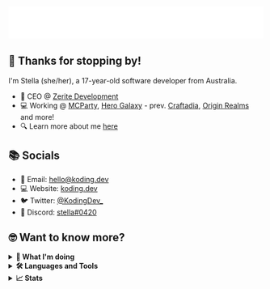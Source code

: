 ![](/assets/media/header.svg)

## 👋 Thanks for stopping by!

I'm Stella (she/her), a 17-year-old software developer from Australia.

- 🚀 CEO @ [Zerite Development](https://github.com/Zerite)
- 💻 Working @ [MCParty](https://github.com/MCPartyLive), [Hero Galaxy](https://github.com/HeroGalaxy) - prev. [Craftadia](https://craftadia.com), [Origin Realms](https://originrealms.com) and more!
- 🔍 Learn more about me [here](https://koding.dev)

## 📚 Socials

- 📧 Email: [hello@koding.dev](mailto:hello@koding.dev)
- 💻 Website: [koding.dev](https://koding.dev)
- 🐦 Twitter: [@KodingDev\_](https://twitter.com/KodingDev_)
- 📱 Discord: [stella#0420](https://discord.com/users/341841981074309121)

## 🤓 Want to know more?

<details>
    <summary><b>👀  What I'm doing</b></summary>
    <br/>

[![Discord Presence](https://lanyard.cnrad.dev/api/341841981074309121)](https://discord.com/users/341841981074309121)
</details>

<details>
    <summary><b>🛠️  Languages and Tools</b></summary>
    <br/>
    <p align="left">
        <img height="30" src="https://cdn.jsdelivr.net/gh/devicons/devicon/icons/chrome/chrome-original.svg" />
        <img height="30" src="https://cdn.jsdelivr.net/gh/devicons/devicon/icons/csharp/csharp-original.svg" />
        <img height="30" src="https://cdn.jsdelivr.net/gh/devicons/devicon/icons/css3/css3-original.svg" />
        <img height="30" src="https://cdn.jsdelivr.net/gh/devicons/devicon/icons/dart/dart-original.svg" />
        <img height="30" src="https://cdn.jsdelivr.net/gh/devicons/devicon/icons/docker/docker-original.svg" />
        <img height="30" src="https://cdn.jsdelivr.net/gh/devicons/devicon/icons/discordjs/discordjs-original.svg" />
        <img height="30" src="https://cdn.jsdelivr.net/gh/devicons/devicon/icons/electron/electron-original.svg" />
        <img height="30" src="https://cdn.jsdelivr.net/gh/devicons/devicon/icons/eslint/eslint-original.svg" />
        <img height="30" src="https://cdn.jsdelivr.net/gh/devicons/devicon/icons/express/express-original.svg" />
        <img height="30" src="https://cdn.jsdelivr.net/gh/devicons/devicon/icons/figma/figma-original.svg" />
        <img height="30" src="https://cdn.jsdelivr.net/gh/devicons/devicon/icons/flutter/flutter-original.svg" />
        <img height="30" src="https://cdn.jsdelivr.net/gh/devicons/devicon/icons/git/git-original.svg" />
        <img height="30" src="https://cdn.jsdelivr.net/gh/devicons/devicon/icons/github/github-original.svg" />
        <img height="30" src="https://cdn.jsdelivr.net/gh/devicons/devicon/icons/gitlab/gitlab-original.svg" />
        <img height="30" src="https://cdn.jsdelivr.net/gh/devicons/devicon/icons/go/go-original-wordmark.svg" />
        <img height="30" src="https://cdn.jsdelivr.net/gh/devicons/devicon/icons/gradle/gradle-plain.svg" />
        <img height="30" src="https://cdn.jsdelivr.net/gh/devicons/devicon/icons/grafana/grafana-original.svg" />
        <img height="30" src="https://cdn.jsdelivr.net/gh/devicons/devicon/icons/graphql/graphql-plain.svg" />
        <img height="30" src="https://cdn.jsdelivr.net/gh/devicons/devicon/icons/html5/html5-original.svg" />
        <img height="30" src="https://cdn.jsdelivr.net/gh/devicons/devicon/icons/jetbrains/jetbrains-original.svg" />
        <img height="30" src="https://cdn.jsdelivr.net/gh/devicons/devicon/icons/java/java-original.svg" />
        <img height="30" src="https://cdn.jsdelivr.net/gh/devicons/devicon/icons/javascript/javascript-original.svg" />
        <img height="30" src="https://cdn.jsdelivr.net/gh/devicons/devicon/icons/jenkins/jenkins-original.svg" />
        <img height="30" src="https://cdn.jsdelivr.net/gh/devicons/devicon/icons/kotlin/kotlin-original.svg" />
        <img height="30" src="https://cdn.jsdelivr.net/gh/devicons/devicon/icons/linux/linux-original.svg" />
        <img height="30" src="https://cdn.jsdelivr.net/gh/devicons/devicon/icons/markdown/markdown-original.svg" />
        <img height="30" src="https://cdn.jsdelivr.net/gh/devicons/devicon/icons/nextjs/nextjs-original.svg" />
        <img height="30" src="https://cdn.jsdelivr.net/gh/devicons/devicon/icons/nodejs/nodejs-original.svg" />
        <img height="30" src="https://cdn.jsdelivr.net/gh/devicons/devicon/icons/postgresql/postgresql-original.svg" />
        <img height="30" src="https://cdn.jsdelivr.net/gh/devicons/devicon/icons/react/react-original.svg" />
        <img height="30" src="https://cdn.jsdelivr.net/gh/devicons/devicon/icons/redux/redux-original.svg" />
        <img height="30" src="https://cdn.jsdelivr.net/gh/devicons/devicon/icons/rust/rust-plain.svg" />
        <img height="30" src="https://cdn.jsdelivr.net/gh/devicons/devicon/icons/swift/swift-original.svg" />
        <img height="30" src="https://cdn.jsdelivr.net/gh/devicons/devicon/icons/tailwindcss/tailwindcss-plain.svg" />
        <img height="30" src="https://cdn.jsdelivr.net/gh/devicons/devicon/icons/typescript/typescript-original.svg" />
        <img height="30" src="https://cdn.jsdelivr.net/gh/devicons/devicon/icons/vscode/vscode-original.svg" />
        <img height="30" src="https://cdn.jsdelivr.net/gh/devicons/devicon/icons/xcode/xcode-original.svg" />
    </p>

**...and more!**
</details>

<details>
    <summary><b>📈  Stats</b></summary>

**NOTE:** Some stats may be incorrect as contributions to organizations
are not counted.

![GitHub Stats](https://github-readme-stats.vercel.app/api?username=KodingDev&count_private=true&theme=tokyonight&show_icons=true)

<!--START_SECTION:waka-->
![Code Time](http://img.shields.io/badge/Code%20Time-4%2C685%20hrs%2048%20mins-blue)

📊 **This Week I Spent My Time On** 

```text
🕑︎ Time Zone: Australia/Sydney

💬 Programming Languages: 
PHP                      1 min               █████████████████████████   99.33 % 
JavaScript               0 secs              ░░░░░░░░░░░░░░░░░░░░░░░░░   00.67 % 

🔥 Editors: 
PhpStorm                 1 min               █████████████████████████   100.00 % 

💻 Operating System: 
Mac                      1 min               █████████████████████████   100.00 % 
```


 Last Updated on 06/10/2023 00:18:32 UTC
<!--END_SECTION:waka-->
</details>
